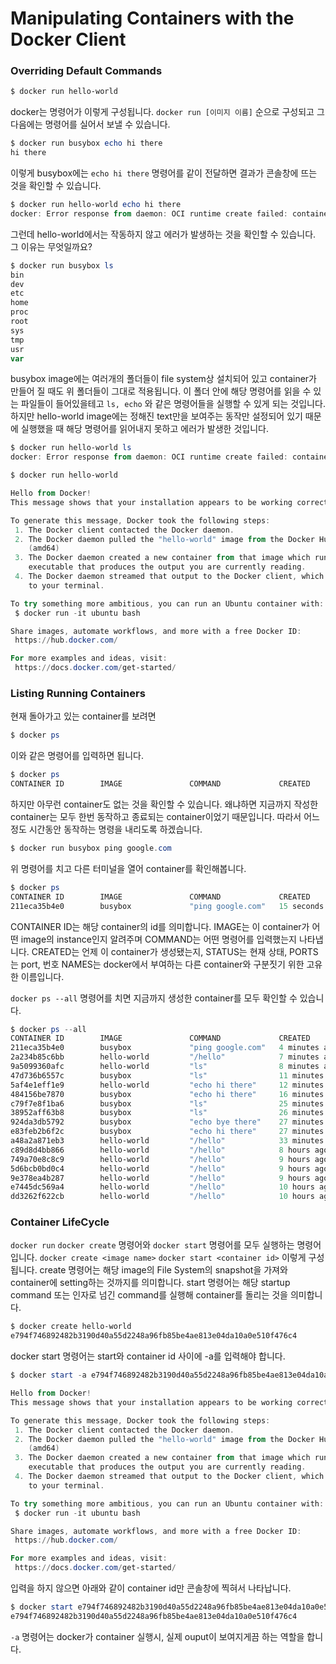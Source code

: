# Manipulating Containers with the Docker Client

### Overriding Default Commands

```powershell
$ docker run hello-world
```

docker는 명령어가 이렇게 구성됩니다. `docker run [이미지 이름]` 순으로 구성되고 그 다음에는 명령어를 실어서 보낼 수 있습니다.

```powershell
$ docker run busybox echo hi there
hi there
```

이렇게 busybox에는 `echo hi there` 명령어를 같이 전달하면 결과가 콘솔창에 뜨는 것을 확인할 수 있습니다.

```powershell
$ docker run hello-world echo hi there
docker: Error response from daemon: OCI runtime create failed: container_linux.go:346: starting container process caused "exec: \"echo\": executable file not found in $PATH": unknown.
```

그런데 hello-world에서는 작동하지 않고 에러가 발생하는 것을 확인할 수 있습니다. 그 이유는 무엇일까요?

```powershell
$ docker run busybox ls
bin
dev
etc
home
proc
root
sys
tmp
usr
var
```

busybox image에는 여러개의 폴더들이 file system상 설치되어 있고 container가 만들어 질 때도 위 폴더들이 그대로 적용됩니다. 이 폴더 안에 해당 명령어를 읽을 수 있는 파일들이 들어있을테고 `ls, echo` 와 같은 명령어들을 실행할 수 있게 되는 것입니다. 하지만 hello-world image에는 정해진 text만을 보여주는 동작만 설정되어 있기 때문에 실행했을 때 해당 명령어를 읽어내지 못하고 에러가 발생한 것입니다.

```powershell
$ docker run hello-world ls
docker: Error response from daemon: OCI runtime create failed: container_linux.go:346: starting container process caused "exec: \"ls\": executable file not found in $PATH": unknown.
```

```powershell
$ docker run hello-world

Hello from Docker!
This message shows that your installation appears to be working correctly.

To generate this message, Docker took the following steps:
 1. The Docker client contacted the Docker daemon.
 2. The Docker daemon pulled the "hello-world" image from the Docker Hub.
    (amd64)
 3. The Docker daemon created a new container from that image which runs the
    executable that produces the output you are currently reading.
 4. The Docker daemon streamed that output to the Docker client, which sent it
    to your terminal.

To try something more ambitious, you can run an Ubuntu container with:
 $ docker run -it ubuntu bash

Share images, automate workflows, and more with a free Docker ID:
 https://hub.docker.com/

For more examples and ideas, visit:
 https://docs.docker.com/get-started/
```

### Listing Running Containers

현재 돌아가고 있는 container를 보려면 

```powershell
$ docker ps
```

이와 같은 명령어를 입력하면 됩니다.

```powershell
$ docker ps
CONTAINER ID        IMAGE               COMMAND             CREATED             STATUS              PORTS               NAMES
```

하지만 아무런 container도 없는 것을 확인할 수 있습니다. 왜냐하면 지금까지 작성한 container는 모두 한번 동작하고 종료되는 container이었기 때문입니다. 따라서 어느 정도 시간동안 동작하는 명령을 내리도록 하겠습니다.

```powershell
$ docker run busybox ping google.com
```

위 명령어를 치고 다른 터미널을 열어 container를 확인해봅니다.

```powershell
$ docker ps
CONTAINER ID        IMAGE               COMMAND             CREATED             STATUS              PORTS               NAMES
211eca35b4e0        busybox             "ping google.com"   15 seconds ago      Up 12 seconds                           adoring_noyce
```

CONTAINER ID는 해당 container의 id를 의미합니다. IMAGE는 이 container가 어떤 image의 instance인지 알려주며 COMMAND는 어떤 명령어를 입력했는지 나타냅니다. CREATED는 언제 이 container가 생성됐는지, STATUS는 현재 상태, PORTS는 port, 번호 NAMES는 docker에서 부여하는 다른 container와 구분짓기 위한 고유한 이름입니다.

`docker ps --all` 명령어를 치면 지금까지 생성한 container를 모두 확인할 수 있습니다.

```powershell
$ docker ps --all
CONTAINER ID        IMAGE               COMMAND             CREATED             STATUS                      PORTS               NAMES
211eca35b4e0        busybox             "ping google.com"   4 minutes ago       Exited (0) 4 minutes ago                        adoring_noyce
2a234b85c6bb        hello-world         "/hello"            7 minutes ago       Exited (0) 7 minutes ago                        thirsty_faraday
9a5099360afc        hello-world         "ls"                8 minutes ago       Created                                         vibrant_goldstine
47d736b6557c        busybox             "ls"                11 minutes ago      Exited (0) 11 minutes ago                       tender_cerf
5af4e1eff1e9        hello-world         "echo hi there"     12 minutes ago      Created                                         wonderful_maxwell
484156be7870        busybox             "echo hi there"     16 minutes ago      Exited (0) 16 minutes ago                       charming_curran
c79f7e8f1ba6        busybox             "ls"                25 minutes ago      Exited (0) 25 minutes ago                       sleepy_blackwell
38952aff63b8        busybox             "ls"                26 minutes ago      Exited (0) 26 minutes ago                       inspiring_ishizaka
924da3db5792        busybox             "echo bye there"    27 minutes ago      Exited (0) 27 minutes ago                       trusting_ganguly
e83feb2b6f2c        busybox             "echo hi there"     27 minutes ago      Exited (0) 27 minutes ago                       hungry_burnell
a48a2a871eb3        hello-world         "/hello"            33 minutes ago      Exited (0) 33 minutes ago                       objective_meitner
c89d8d4bb866        hello-world         "/hello"            8 hours ago         Exited (0) 8 hours ago                          flamboyant_feynman
749a70e8c8c9        hello-world         "/hello"            9 hours ago         Exited (0) 9 hours ago                          kind_chaum
5d6bcb0bd0c4        hello-world         "/hello"            9 hours ago         Exited (0) 9 hours ago                          strange_cannon
9e378ea4b287        hello-world         "/hello"            9 hours ago         Exited (0) 9 hours ago                          hungry_ardinghelli
e7445dc569a4        hello-world         "/hello"            10 hours ago        Exited (0) 10 hours ago                         charming_neumann
dd3262f622cb        hello-world         "/hello"            10 hours ago        Exited (0) 10 hours ago                         infallible_swirles
```

### Container LifeCycle

`docker run`  `docker create` 명령어와 `docker start` 명령어를 모두 실행하는 명령어입니다. `docker create <image name>` `docker start <container id>` 이렇게 구성됩니다. create 명령어는 해당 image의 File System의 snapshot을 가져와 container에 setting하는 것까지를 의미합니다. start 명령어는 해당 startup command 또는 인자로 넘긴 command를 실행해 container를 돌리는 것을 의미합니다.

```powershell
$ docker create hello-world
e794f746892482b3190d40a55d2248a96fb85be4ae813e04da10a0e510f476c4
```

docker start 명령어는 start와 container id 사이에 -a를 입력해야 합니다.

```powershell
$ docker start -a e794f746892482b3190d40a55d2248a96fb85be4ae813e04da10a0e510f476c4

Hello from Docker!
This message shows that your installation appears to be working correctly.

To generate this message, Docker took the following steps:
 1. The Docker client contacted the Docker daemon.
 2. The Docker daemon pulled the "hello-world" image from the Docker Hub.
    (amd64)
 3. The Docker daemon created a new container from that image which runs the
    executable that produces the output you are currently reading.
 4. The Docker daemon streamed that output to the Docker client, which sent it
    to your terminal.

To try something more ambitious, you can run an Ubuntu container with:
 $ docker run -it ubuntu bash

Share images, automate workflows, and more with a free Docker ID:
 https://hub.docker.com/

For more examples and ideas, visit:
 https://docs.docker.com/get-started/
```

입력을 하지 않으면 아래와 같이 container id만 콘솔창에 찍혀서 나타납니다.

```powershell
$ docker start e794f746892482b3190d40a55d2248a96fb85be4ae813e04da10a0e510f476c4
e794f746892482b3190d40a55d2248a96fb85be4ae813e04da10a0e510f476c4
```

`-a` 명령어는 docker가 container 실행시, 실제 ouput이 보여지게끔 하는 역할을 합니다.